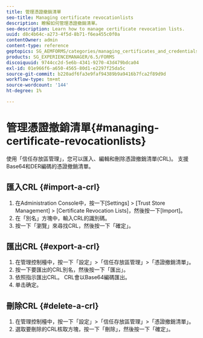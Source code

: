 ```yaml
---
title: 管理憑證撤銷清單
seo-title: Managing certificate revocationlists
description: 瞭解如何管理憑證撤銷清單。
seo-description: Learn how to manage certificate revocation lists.
uuid: d8c4b64c-a273-4f5d-8b71-f6ea455c0f0a
contentOwner: admin
content-type: reference
geptopics: SG_AEMFORMS/categories/managing_certificates_and_credentials
products: SG_EXPERIENCEMANAGER/6.5/FORMS
discoiquuid: 9744cc2d-5e6b-4341-9270-43d479bdca04
exl-id: 01e966f6-a650-4565-80d1-e2297f25da5c
source-git-commit: b220adf6fa3e9faf94389b9a9416b7fca2f89d9d
workflow-type: tm+mt
source-wordcount: '144'
ht-degree: 1%

---
```


# 管理憑證撤銷清單{#managing-certificate-revocationlists}

使用「信任存放區管理」，您可以匯入、編輯和刪除憑證撤銷清單(CRL)。 支援Base64和DER編碼的憑證撤銷清單。

## 匯入CRL {#import-a-crl}

1. 在Administration Console中，按一下[Settings] > [Trust Store Management] > [Certificate Revocation Lists]，然後按一下[Import]。
1. 在「別名」方塊中，輸入CRL的識別碼。
1. 按一下「瀏覽」來尋找CRL，然後按一下「確定」。

## 匯出CRL {#export-a-crl}

1. 在管理控制檯中，按一下「設定」>「信任存放區管理」>「憑證撤銷清單」。
1. 按一下要匯出的CRL別名，然後按一下「匯出」。
1. 依照指示匯出CRL。 CRL會以Base64編碼匯出。
1. 单击确定。

## 刪除CRL {#delete-a-crl}

1. 在管理控制檯中，按一下「設定」>「信任存放區管理」>「憑證撤銷清單」。
1. 選取要刪除的CRL核取方塊，按一下「刪除」，然後按一下「確定」。
